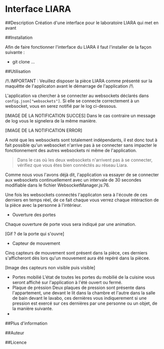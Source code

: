 # Interface LIARA

##Description
Création d'une interface pour le laboratoire LIARA qui met en avant 

##Installation

Afin de faire fonctionner l'interface du LIARA il faut l'installer de la façon suivante :
 * git clone ...
 

##Utilisation

/!\ IMPORTANT : Veuillez disposer la pièce LIARA comme présenté sur la maquêtte de l'applicaton avant le démarrage de l'application /!\

L'application va chercher à se connecter au websockets déclarés dans `config.json["websockets"]`.
Si elle se connecte correctement à un websocket, vous en serez notifié par le log ci-dessous.

[IMAGE DE LA NOTIFICATION SUCCES]
Dans le cas contraire un message de log vous le signelera de la même manière.

[IMAGE DE LA NOTIFICATION ERROR]

A noté que les websockets sont totalement indépendants, il est donc tout à fait possible qu'un websocket n'arrive pas à se connecter 
sans impacter le fonctionnement des autres websockets ni même de l'application.

> Dans le cas où les deux websockets n'arrivent pas à se connecter, vérifiez que vous êtes bien connéctés au réseau Liara.

Comme nous vous l'avons déjà dit, l'application va essayer de se connecter aux websockets continuellement avec un intervale de 
30 secondes modifiable dans le fichier WebsocketManager.js:76.

Une fois les websockets connectés l'applicaton sera à l'écoute de ces derniers en temps réel, de ce fait chaque vous verrez chaque
intéraction de la pièce avec la personne à l'intérieur.

* Ouverture des portes

Chaque ouverture de porte vous sera indiqué par une animation.

[Gif ? de la porte qui s'ouvre]
* Capteur de mouvement

Cinq capteurs de mouvement sont présent dans la pièce, ces derniers s'afficheront dès lors qu'un mouvement aura été repéré dans la piècee.

[Image des capteurs non visible puis visible]

* Portes mobilié
L'état de toutes les portes du mobilié de la cuisine vous seront affiché sur l'application à l'été ouvert ou fermé.
* Plaque de préssion
Deux plaques de pression sont présente dans l'appartement, une devant le lit dans la chambre et l'autre dans la salle de bain 
devant le lavabo, ces dernières vous indiquerement si une pression est exercé sur ces dernières par une personne ou un objet,
de la manière suivante.
* 
##Plus d'information

##Auteur

##Licence
